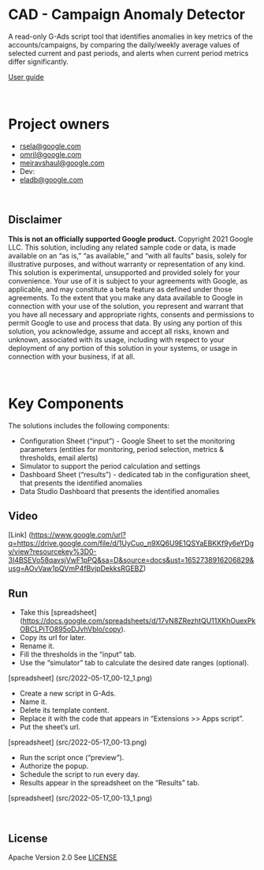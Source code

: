 # CAD - Campaign Anomaly Detector

A read-only G-Ads script tool that identifies anomalies in key metrics of the accounts/campaigns, by comparing the daily/weekly average values of selected current and past periods, and alerts when current period metrics differ significantly. 


[User guide](https://docs.google.com/document/d/1PZZcCjLrg70d5Kj0Mr87ARAk2Q0dPook8950Fna6cSk/edit#heading=h.vgol1uz8ixf6)

</br>

# Project owners
- rsela@google.com
- omril@google.com
- meiravshaul@google.com
- Dev: 
- eladb@google.com

</br>

## Disclaimer

**This is not an officially supported Google product.**
Copyright 2021 Google LLC. This solution, including any related sample code or data, is made available on an “as is,” “as available,” and “with all faults” basis, solely for illustrative purposes, and without warranty or representation of any kind. This solution is experimental, unsupported and provided solely for your convenience. Your use of it is subject to your agreements with Google, as applicable, and may constitute a beta feature as defined under those agreements.  To the extent that you make any data available to Google in connection with your use of the solution, you represent and warrant that you have all necessary and appropriate rights, consents and permissions to permit Google to use and process that data.  By using any portion of this solution, you acknowledge, assume and accept all risks, known and unknown, associated with its usage, including with respect to your deployment of any portion of this solution in your systems, or usage in connection with your business, if at all.

</br>

# Key Components
The solutions includes the following components:
- Configuration Sheet (“input”) - Google Sheet to set the monitoring parameters (entities for monitoring, period selection, metrics & thresholds, email alerts)
- Simulator to support the period calculation and settings
- Dashboard Sheet (“results”) - dedicated tab in the configuration sheet, that presents the identified anomalies
- Data Studio Dashboard that presents the identified anomalies


## Video
[Link] (https://www.google.com/url?q=https://drive.google.com/file/d/1UyCuo_n9XQ6U9E1QSYaEBKKf9y6eYDgv/view?resourcekey%3D0-3I4BSEVo58qavsjVwF1pPQ&sa=D&source=docs&ust=1652738916206829&usg=AOvVaw1pQVmP4fBvjpDekksRGEBZ)


## Run

- Take this [spreadsheet] (https://docs.google.com/spreadsheets/d/17vN8ZRezhtQU11XKhOuexPkOBCLPiTO895oDJvhVblo/copy). 
- Copy its url for later.
- Rename it.
- Fill the thresholds in the “input” tab.
- Use the “simulator” tab to calculate the desired date ranges (optional).

[spreadsheet] (src/2022-05-17_00-12_1.png)

- Create a new script in G-Ads.
- Name it.
- Delete its template content. 
- Replace it with the code that appears in “Extensions >> Apps script”.
- Put the sheet’s url.

[spreadsheet] (src/2022-05-17_00-13.png)


- Run the script once (“preview”).
- Authorize the popup.
- Schedule the script to run every day.
- Results appear in the spreadsheet on the “Results” tab.


[spreadsheet] (src/2022-05-17_00-13_1.png)


</br>

## License
Apache Version 2.0
See [LICENSE](LICENSE)